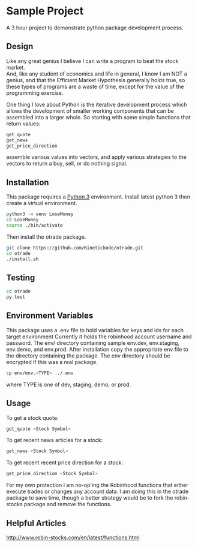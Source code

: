 
# Sample Project

A 3 hour project to demonstrate python package development process.

## Design

Like any great genius I believe I can write a program to beat the stock market.  
And, like any student of economics and life in general, I know I am NOT a genius, 
and that the Efficient Market Hypothesis generally holds true, so these types of 
programs are a waste of time, except for the value of the programming exercise.

One thing I love about Python is the iterative development process which allows the
development of smaller working components that can be assembled into a larger whole.
So starting with some simple functions that return values:

```bash
get_quote
get_news
get_price_direction
```

assemble various values into vectors, and apply various strategies to the vectors
to return a buy, sell, or do nothing signal.


## Installation

This package requires a [Python 3](https://www.python.org/downloads/) environment.
Install latest python 3 then create a virtual environment.

```bash
python3 -m venv LoseMoney
cd LoseMoney
source ./bin/activate
```

Then install the otrade package.

```bash
git clone https://github.com/Kinetickode/otrade.git
cd otrade
./install.sh
```

## Testing

```bash
cd otrade
py.test
```

## Environment Variables

This package uses a .env file to hold variables for keys and ids
for each target environment Currently it holds the robinhood 
account username and password. The env/ directory containing sample 
env.dev, env.staging, env.demo, and env.prod.  After installation 
copy the appropriate env file to the directory containing the package.
The env directory should be encrypted if this was a real package.

```bash
cp env/env.<TYPE> ../.env
```
where TYPE is one of dev, staging, demo, or prod.

## Usage

To get a stock quote:

```bash
get_quote <Stock Symbol>
```

To get recent news articles for a stock:

```bash
get_news <Stock Symbol>
```

To get recent recent price direction for a stock:

```bash
get_price_direction <Stock Symbol>
```

For my own protection I am no-op'ing the Robinhood functions that either execute 
trades or changes any account data.  I am doing this in the otrade package to save 
time, though a better strategy would be to fork the robin-stocks package and remove 
the functions.


## Helpful Articles
http://www.robin-stocks.com/en/latest/functions.html


